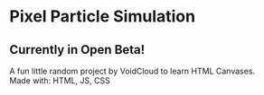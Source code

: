 # Pixel Particle Simulation
## Currently in Open Beta!
A fun little random project by VoidCloud to learn HTML Canvases.<br>
Made with: HTML, JS, CSS<br>